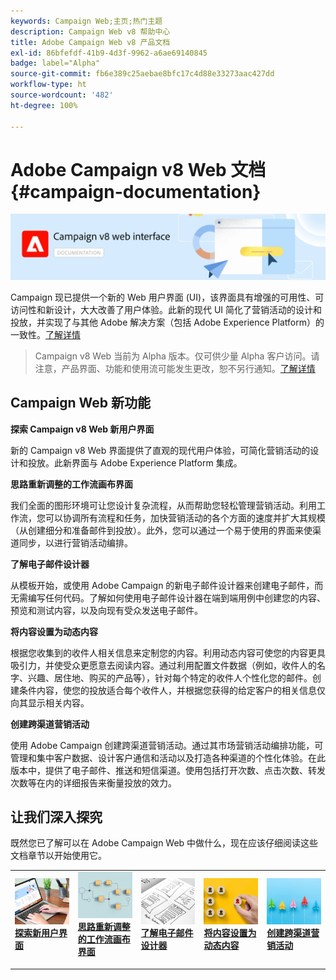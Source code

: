 ```yaml
---
keywords: Campaign Web;主页;热门主题
description: Campaign Web v8 帮助中心
title: Adobe Campaign Web v8 产品文档
exl-id: 86bfefdf-41b9-4d3f-9962-a6ae69140845
badge: label="Alpha"
source-git-commit: fb6e389c25aebae8bfc17c4d88e33273aac427dd
workflow-type: ht
source-wordcount: '482'
ht-degree: 100%

---
```


# Adobe Campaign v8 Web 文档 {#campaign-documentation}

![](assets/do-not-localize/banner-documentationv8.png)

Campaign 现已提供一个新的 Web 用户界面 (UI)，该界面具有增强的可用性、可访问性和新设计，大大改善了用户体验。此新的现代 UI 简化了营销活动的设计和投放，并实现了与其他 Adobe 解决方案（包括 Adobe Experience Platform）的一致性。[了解详情](get-started/get-started.md)

>Campaign v8 Web 当前为 Alpha 版本。仅可供少量 Alpha 客户访问。请注意，产品界面、功能和使用流可能发生更改，恕不另行通知。[了解详情](rn/whats-new.md)

## Campaign Web 新功能

**探索 Campaign v8 Web 新用户界面**

新的 Campaign v8 Web 界面提供了直观的现代用户体验，可简化营销活动的设计和投放。此新界面与 Adobe Experience Platform 集成。

**思路重新调整的工作流画布界面**

我们全面的图形环境可让您设计复杂流程，从而帮助您轻松管理营销活动。利用工作流，您可以协调所有流程和任务，加快营销活动的各个方面的速度并扩大其规模（从创建细分和准备邮件到投放）。此外，您可以通过一个易于使用的界面来使渠道同步，以进行营销活动编排。

**了解电子邮件设计器**

从模板开始，或使用 Adobe Campaign 的新电子邮件设计器来创建电子邮件，而无需编写任何代码。了解如何使用电子邮件设计器在端到端用例中创建您的内容、预览和测试内容，以及向现有受众发送电子邮件。

**将内容设置为动态内容**

根据您收集到的收件人相关信息来定制您的内容。利用动态内容可使您的内容更具吸引力，并使受众更愿意去阅读内容。通过利用配置文件数据（例如，收件人的名字、兴趣、居住地、购买的产品等），针对每个特定的收件人个性化您的邮件。创建条件内容，使您的投放适合每个收件人，并根据您获得的给定客户的相关信息仅向其显示相关内容。

**创建跨渠道营销活动**

使用 Adobe Campaign 创建跨渠道营销活动。通过其市场营销活动编排功能，可管理和集中客户数据、设计客户通信和活动以及打造各种渠道的个性化体验。在此版本中，提供了电子邮件、推送和短信渠道。使用包括打开次数、点击次数、转发次数等在内的详细报告来衡量投放的效力。

## 让我们深入探究

既然您已了解可以在 Adobe Campaign Web 中做什么，现在应该仔细阅读这些文档章节以开始使用它。

<table style="table-layout:fixed"><tr style="border: 0;">
<td>
<a href="get-started/user-interface.md">
<img alt="新 UI" src="assets/do-not-localize/menu-ui.jpeg">
</a>
<div><a href="get-started/user-interface.md"><strong>探索新用户界面</strong>
</div>
<p>
</td>
<td>
<a href="workflows/gs-workflows.md">
<img alt="验证" src="assets/do-not-localize/menu-workflows.jpeg">
</a>
<div>
<a href="workflows/gs-workflows.md"><strong>思路重新调整的工作流画布界面</strong></a>
</div>
<p>
</td>
<td>
<a href="content/get-started-email-designer.md">
<img alt="不常见" src="assets/do-not-localize/menu-design.jpg">
</a>
<div>
<a href="content/get-started-email-designer.md"><strong>了解电子邮件设计器</strong></a>
</div>
<p></td>
<td>
<a href="personalization/gs-personalization.md">
<img alt="受众" src="assets/do-not-localize/menu-dynamic.jpg">
</a>
<div>
<a href="personalization/gs-personalization.md"><strong>将内容设置为动态内容</strong></a>
</div>
<p>
</td>
<td>
<a href="campaigns/gs-campaigns.md">
<img alt="验证" src="assets/do-not-localize/menu-campaign.jpeg">
</a>
<div>
<a href="campaigns/gs-campaigns.md"><strong>创建跨渠道营销活动</strong></a>
</div>
<p>
</td>
</tr></table>

<!--
<table style="table-layout:fixed">
<tr style="border: 0;"><td width="30%"><a href="get-started/user-interface.md">
<img alt="new UI" src="assets/do-not-localize/menu-ui.jpeg" width="150px">
</a></td><td>Discover Campaign Web new user interface, latest improvements, key capabilities. Learn how to use them to build cross-channel campaigns for your audiences. With its user-friendly features, Campaign helps you streamline personalized cross-channel campaign creation process, drive results, and gain a competitive edge.</td></tr>
<tr style="border: 0;"><td width="30%"><a href="get-started/user-interface.md">
<img alt="new UI" src="assets/do-not-localize/menu-workflows.jpeg" width="150px">
</a></td><td>Our comprehensive graphical canvas makes it easy for you to design processes such as segmentation, campaign execution, and more. With this advanced tool at your fingertips, you can streamline your workflow and elevate your campaigns.</td></tr>
<tr style="border: 0;"><td width="30%"><a href="get-started/user-interface.md">
<img alt="new UI" src="assets/do-not-localize/menu-design.jpg" width="150px">
</a></td><td>Start from a template, or use Adobe Campaign's new Email Designer to create emails without having to write a single line of code. Learn how to use the Email Designer to create your content, preview and test it, and send an email to an existing audience in an end-to-end use case.</td></tr>
<tr style="border: 0;"><td width="30%"><a href="get-started/user-interface.md">
<img alt="new UI" src="assets/do-not-localize/menu-dynamic.jpg" width="150px">
</a></td><td>Create conditional content to define dynamic personalization based on the recipient's profile, automatically replacing text blocks and images when certain conditions are met. This feature can take your campaigns to new heights and deliver highly targeted, personalized experiences to your audience</td></tr>
<tr style="border: 0;"><td width="30%"><a href="get-started/user-interface.md">
<img alt="new UI" src="assets/do-not-localize/menu-campaign.jpeg" width="150px">
</a></td><td>Adobe Campaign capabilities help you manage centralized customer data, design customer communications and campaigns, and create personalized experiences across different channels: Email, Push and SMS.</td></tr>
</table>
-->










